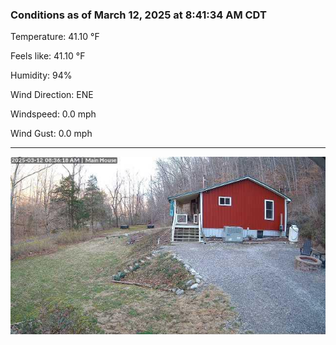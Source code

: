 ### Conditions as of March 12, 2025 at 8:41:34 AM CDT 

Temperature: 41.10 &deg;F

Feels like: 41.10 &deg;F

Humidity: 94%

Wind Direction: ENE

Windspeed: 0.0 mph

Wind Gust: 0.0 mph

---

<img src="./images/latest.jpeg"/>

